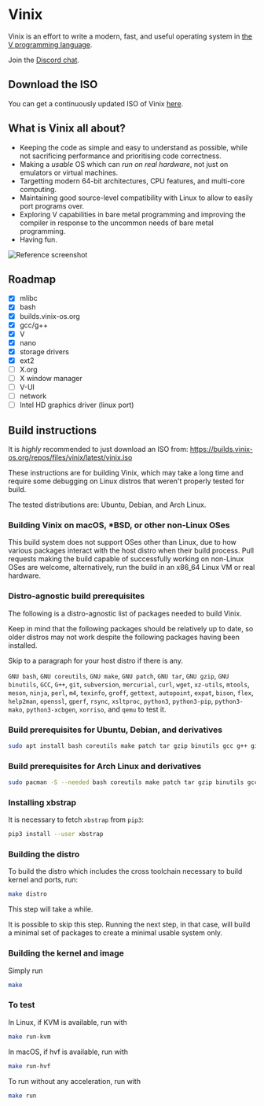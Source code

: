 # Vinix

Vinix is an effort to write a modern, fast, and useful operating system in [the V programming language](https://vlang.io).

Join the [Discord chat](https://discord.gg/S5Nm6ZDU38).

## Download the ISO

You can get a continuously updated ISO of Vinix [here](https://builds.vinix-os.org/repos/files/vinix/latest/vinix.iso).

## What is Vinix all about?

- Keeping the code as simple and easy to understand as possible, while not sacrificing
performance and prioritising code correctness.
- Making a *usable* OS which can *run on real hardware*, not just on emulators or
virtual machines.
- Targetting modern 64-bit architectures, CPU features, and multi-core computing.
- Maintaining good source-level compatibility with Linux to allow to easily port programs over.
- Exploring V capabilities in bare metal programming and improving the compiler in response to the uncommon needs of bare metal programming.
- Having fun.

![Reference screenshot](/screenshot.png?raw=true "Reference screenshot")

## Roadmap

- [x] mlibc
- [x] bash
- [x] builds.vinix-os.org
- [x] gcc/g++
- [x] V
- [x] nano
- [x] storage drivers
- [x] ext2
- [ ] X.org
- [ ] X window manager
- [ ] V-UI
- [ ] network
- [ ] Intel HD graphics driver (linux port)

## Build instructions

It is *highly* recommended to just download an ISO from:
https://builds.vinix-os.org/repos/files/vinix/latest/vinix.iso

These instructions are for building Vinix, which may take a long time and
require some debugging on Linux distros that weren't properly tested
for build.

The tested distributions are: Ubuntu, Debian, and Arch Linux.

### Building Vinix on macOS, *BSD, or other non-Linux OSes

This build system does not support OSes other than Linux, due to how various packages
interact with the host distro when their build process. Pull requests making the build
capable of successfully working on non-Linux OSes are welcome, alternatively,
run the build in an x86_64 Linux VM or real hardware.

### Distro-agnostic build prerequisites

The following is a distro-agnostic list of packages needed to build Vinix.

Keep in mind that the following packages should be relatively up to date, so
older distros may not work despite the following packages having been
installed.

Skip to a paragraph for your host distro if there is any.

`GNU bash`, `GNU coreutils`, `GNU make`, `GNU patch`, `GNU tar`, `GNU gzip`, `GNU binutils`, `GCC`, `G++`, `git`, `subversion`, `mercurial`, `curl`, `wget`, `xz-utils`, `mtools`, `meson`, `ninja`, `perl`, `m4`, `texinfo`, `groff`, `gettext`, `autopoint`, `expat`, `bison`, `flex`, `help2man`, `openssl`, `gperf`, `rsync`, `xsltproc`, `python3`, `python3-pip`, `python3-mako`, `python3-xcbgen`, `xorriso`, and `qemu` to test it.

### Build prerequisites for Ubuntu, Debian, and derivatives
```bash
sudo apt install bash coreutils make patch tar gzip binutils gcc g++ git subversion mercurial curl wget xz-utils mtools meson perl m4 texinfo groff gettext autopoint libexpat1-dev bison flex help2man libssl-dev gperf rsync xsltproc python3 python3-pip python3-mako python3-xcbgen xorriso qemu-system-x86
```

### Build prerequisites for Arch Linux and derivatives
```bash
sudo pacman -S --needed bash coreutils make patch tar gzip binutils gcc git subversion mercurial curl wget xz mtools meson perl m4 texinfo groff gettext expat bison flex help2man openssl gperf rsync libxslt python python-pip python-mako xcb-proto xorriso qemu-arch-extra
```

### Installing xbstrap

It is necessary to fetch `xbstrap` from `pip3`:
```bash
pip3 install --user xbstrap
```

### Building the distro

To build the distro which includes the cross toolchain necessary
to build kernel and ports, run:

```bash
make distro
```

This step will take a while.

It is possible to skip this step. Running the next step, in that case, will build a minimal set of packages to create a minimal usable system only.

### Building the kernel and image

Simply run
```bash
make
```

### To test

In Linux, if KVM is available, run with
```bash
make run-kvm
```

In macOS, if hvf is available, run with
```bash
make run-hvf
```

To run without any acceleration, run with
```bash
make run
```
